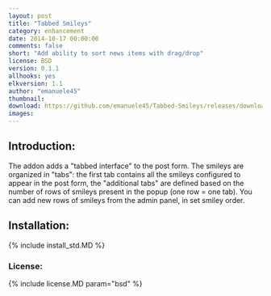 ```yaml
---
layout: post
title: "Tabbed Smileys"
category: enhancement
date: 2014-10-17 00:00:00
comments: false
short: "Add ability to sort news items with drag/drop"
license: BSD
version: 0.1.1
allhooks: yes
elkversion: 1.1
author: "emanuele45"
thumbnail:
download: https://github.com/emanuele45/Tabbed-Smileys/releases/download/e0.1.1/Tabbed-Smiley_0-1-1.zip
images:
---
```


## Introduction:
The addon adds a "tabbed interface" to the post form. The smileys are organized in "tabs": the first tab contains all the smileys configured to appear in the post form, the "additional tabs" are defined based on the number of rows of smileys present in the popup (one row = one tab). You can add new rows of smileys from the admin panel, in set smiley order.

## Installation:
{% include install_std.MD %}

### License:
{% include license.MD param="bsd" %}